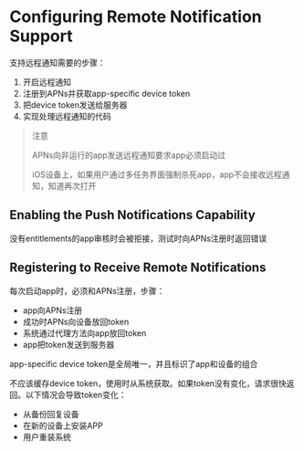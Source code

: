 # Configuring Remote Notification Support

支持远程通知需要的步骤：

1. 开启远程通知
2. 注册到APNs并获取app-specific device token
3. 把device token发送给服务器
4. 实现处理远程通知的代码

> 注意
>
> APNs向非运行的app发送远程通知要求app必须启动过
>
> iOS设备上，如果用户通过多任务界面强制杀死app，app不会接收远程通知，知道再次打开

## Enabling the Push Notifications Capability

没有entitlements的app审核时会被拒接，测试时向APNs注册时返回错误

## Registering to Receive Remote Notifications

每次启动app时，必须和APNs注册，步骤：

* app向APNs注册
* 成功时APNs向设备放回token
* 系统通过代理方法向app放回token
* app把token发送到服务器 

app-specific device token是全局唯一，并且标识了app和设备的组合

不应该缓存device token，使用时从系统获取。如果token没有变化，请求很快返回。以下情况会导致token变化：

* 从备份回复设备
* 在新的设备上安装APP
* 用户重装系统



